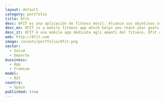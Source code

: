 ```yaml
---
layout: default
category: portfolio
title: 8fit
desc: 8FIT es una aplicación de fitness móvil. Alcance sus objetivos con entrenamiento personalizado y planes de comidas.
desc_en: 8FIT is a mobile fitness app which helps you reach your goals by providing you with a custom workout and meal plan.
desc_it: 8FIT è una mobile app dedicata agli amanti del fitness. 8fit consente di programmare i propri obiettivi con allenamenti e piani nutrizionali dedicati e personalizzati.
web: http://8fit.com
image: /assets/portfolio/8fit.png
sector: 
  - Salud
  - Deporte
bussiness: 
  - App
  - Fremium
model:
  - B2C
country: 
  - Spain
published: true
---
```


